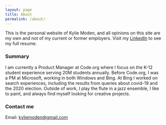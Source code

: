 ```yaml
---
layout: page
title: About
permalink: /about/
---
```


This is the personal website of Kylie Moden, and all opinions on this site are my own and not of my current or former employers. Visit my [LinkedIn](https://www.linkedin.com/in/KylieModen) to see my full resume.

### Summary

I am currently a Product Manager at Code.org where I focus on the K-12 student experience serving 20M students annually. Before Code.org, I was a PM at Microsoft, working in both Windows and Bing. At Bing I worked on search experiences, including the results from queries about covid-19 and the 2020 election. Outside of work, I play the flute in a jazz ensemble, I like to paint, and always find myself looking for creative projects. 

### Contact me

Email: [kyliemoden@gmail.com](mailto:kyliemoden@gmail.com)
